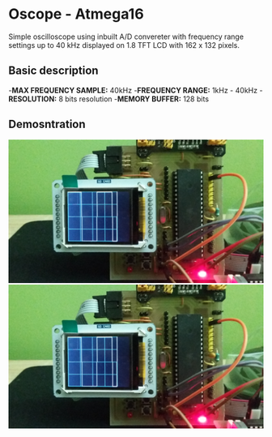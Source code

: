 # Oscope - Atmega16
Simple oscilloscope using inbuilt A/D convereter with frequency range settings up to 40 kHz displayed on 1.8 TFT LCD with 162 x 132 pixels.

## Basic description
-**MAX FREQUENCY SAMPLE:**&nbsp;40kHz
-**FREQUENCY RANGE:**&nbsp;1kHz - 40kHz
-**RESOLUTION:**&nbsp;8 bits resolution
-**MEMORY BUFFER:**&nbsp;128 bits

## Demosntration
![40kHz sampling](img/01-scope.jpg)
![40kHz sampling](img/01-scope.jpg)
